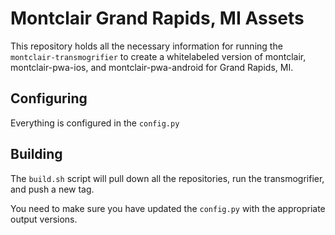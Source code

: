 # Montclair Grand Rapids, MI Assets

This repository holds all the necessary information for running the
`montclair-transmogrifier` to create a whitelabeled version of
montclair, montclair-pwa-ios, and montclair-pwa-android for
Grand Rapids, MI.

## Configuring

Everything is configured in the `config.py`

## Building

The `build.sh` script will pull down all the repositories, run the
transmogrifier, and push a new tag.

You need to make sure you have updated the `config.py` with the
appropriate output versions.
